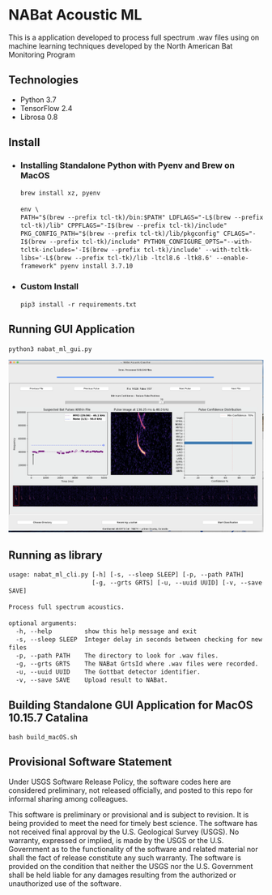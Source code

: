 # NABat Acoustic ML

This is a application developed to process full spectrum .wav files using on machine learning techniques developed by the North American Bat Monitoring Program

## Technologies

- Python 3.7
- TensorFlow 2.4
- Librosa 0.8

## Install

- ### Installing Standalone Python with Pyenv and Brew on MacOS

  ```
  brew install xz, pyenv

  env \
  PATH="$(brew --prefix tcl-tk)/bin:$PATH" LDFLAGS="-L$(brew --prefix tcl-tk)/lib" CPPFLAGS="-I$(brew --prefix tcl-tk)/include" PKG_CONFIG_PATH="$(brew --prefix tcl-tk)/lib/pkgconfig" CFLAGS="-I$(brew --prefix tcl-tk)/include" PYTHON_CONFIGURE_OPTS="--with-tcltk-includes='-I$(brew --prefix tcl-tk)/include' --with-tcltk-libs='-L$(brew --prefix tcl-tk)/lib -ltcl8.6 -ltk8.6' --enable-framework" pyenv install 3.7.10
  ```

- ### Custom Install

  ```
  pip3 install -r requirements.txt
  ```

## Running GUI Application

```
python3 nabat_ml_gui.py
```

![Example Interface](assets/Example_Interface.png)

## Running as library

```
usage: nabat_ml_cli.py [-h] [-s, --sleep SLEEP] [-p, --path PATH]
                       [-g, --grts GRTS] [-u, --uuid UUID] [-v, --save SAVE]

Process full spectrum acoustics.

optional arguments:
  -h, --help         show this help message and exit
  -s, --sleep SLEEP  Integer delay in seconds between checking for new files
  -p, --path PATH    The directory to look for .wav files.
  -g, --grts GRTS    The NABat GrtsId where .wav files were recorded.
  -u, --uuid UUID    The Gottbat detector identifier.
  -v, --save SAVE    Upload result to NABat.

```

## Building Standalone GUI Application for MacOS 10.15.7 Catalina

```
bash build_macOS.sh
```

## Provisional Software Statement

Under USGS Software Release Policy, the software codes here are considered preliminary, not released officially, and posted to this repo for informal sharing among colleagues.

This software is preliminary or provisional and is subject to revision. It is being provided to meet the need for timely best science. The software has not received final approval by the U.S. Geological Survey (USGS). No warranty, expressed or implied, is made by the USGS or the U.S. Government as to the functionality of the software and related material nor shall the fact of release constitute any such warranty. The software is provided on the condition that neither the USGS nor the U.S. Government shall be held liable for any damages resulting from the authorized or unauthorized use of the software.
